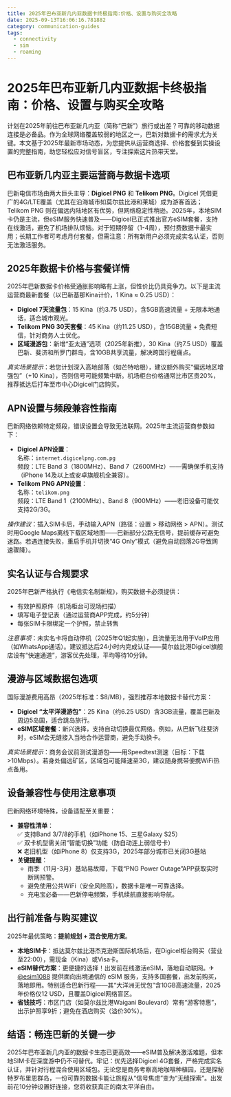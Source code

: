 ```yaml
---
title: 2025年巴布亚新几内亚数据卡终极指南:价格、设置与购买全攻略
date: 2025-09-13T16:06:16.781882
category: communication-guides
tags:
  - connectivity
  - sim
  - roaming
---
```


# 2025年巴布亚新几内亚数据卡终极指南：价格、设置与购买全攻略

计划在2025年前往巴布亚新几内亚（简称“巴新”）旅行或出差？可靠的移动数据连接是必备品。作为全球网络覆盖较弱的地区之一，巴新对数据卡的需求尤为关键。本文基于2025年最新市场动态，为您提供从运营商选择、价格套餐到实操设置的完整指南，助您轻松应对信号盲区，专注探索这片热带天堂。

## 巴布亚新几内亚主要运营商与数据卡选项

巴新电信市场由两大巨头主导：**Digicel PNG** 和 **Telikom PNG**。Digicel 凭借更广的4G/LTE覆盖（尤其在沿海城市如莫尔兹比港和莱城）成为游客首选；Telikom PNG 则在偏远内陆地区有优势，但网络稳定性稍逊。2025年，本地SIM卡仍是主流，但eSIM服务快速普及——Digicel已正式推出官方eSIM套餐，支持在线激活，避免了机场排队烦恼。对于短期停留（1-4周），预付费数据卡最实用；长期工作者可考虑月付套餐，但需注意：所有新用户必须完成实名认证，否则无法激活服务。

## 2025年数据卡价格与套餐详情

2025年巴新数据卡价格受通胀影响略有上涨，但性价比仍具竞争力。以下是主流运营商最新套餐（以巴新基那Kina计价，1 Kina ≈ 0.25 USD）：
- **Digicel 7天流量包**：15 Kina（约3.75 USD），含5GB高速流量 + 无限本地通话，适合城市观光。
- **Telikom PNG 30天套餐**：45 Kina（约11.25 USD），含15GB流量 + 免费短信，针对商务人士优化。
- **区域漫游包**：新增“亚太通”选项（2025年新推），30 Kina（约7.5 USD）覆盖巴新、斐济和所罗门群岛，含10GB共享流量，解决跨国行程痛点。

*真实场景提示*：若您计划深入高地部落（如芒特哈根），建议额外购买“偏远地区增强包”（+10 Kina），否则信号可能频繁中断。机场柜台价格通常比市区贵20%，推荐抵达后打车至市中心Digicel门店购买。

## APN设置与频段兼容性指南

巴新网络依赖特定频段，错误设置会导致无法联网。2025年主流运营商参数如下：
- **Digicel APN设置**：  
  名称：`internet.digicelpng.com.pg`  
  频段：LTE Band 3（1800MHz）、Band 7（2600MHz）——需确保手机支持（iPhone 14及以上或安卓旗舰机全兼容）。
- **Telikom PNG APN设置**：  
  名称：`telikom.png`  
  频段：LTE Band 1（2100MHz）、Band 8（900MHz）——老旧设备可能仅支持2G/3G。

*操作建议*：插入SIM卡后，手动输入APN（路径：设置 > 移动网络 > APN）。测试时用Google Maps离线下载区域地图——巴新部分公路无信号，提前缓存可避免迷路。若遇连接失败，重启手机并切换“4G Only”模式（避免自动回落2G导致网速骤降）。

## 实名认证与合规要求

2025年巴新严格执行《电信实名制新规》，购买数据卡必须提供：
- 有效护照原件（机场柜台可现场扫描）
- 填写电子登记表（通过运营商APP完成，约5分钟）
- 每张SIM卡限绑定一个护照，禁止转售

*注意事项*：未实名卡将自动停机（2025年Q1起实施），且流量无法用于VoIP应用（如WhatsApp通话）。建议抵达后24小时内完成认证——莫尔兹比港Digicel旗舰店设有“快速通道”，游客优先处理，平均等待10分钟。

## 漫游与区域数据包选项

国际漫游费用高昂（2025年标准：$8/MB），强烈推荐本地数据卡替代方案：
- **Digicel “太平洋漫游包”**：25 Kina（约6.25 USD）含3GB流量，覆盖巴新及周边5岛国，适合跳岛旅行。
- **eSIM区域套餐**：新兴选择，支持自动切换最优网络。例如，从巴新飞往斐济时，eSIM会无缝接入当地合作运营商，避免手动换卡。

*真实场景提示*：商务会议前测试漫游包——用Speedtest测速（目标：下载>10Mbps）。若身处偏远矿区，区域包可能降速至3G，建议随身携带便携WiFi热点备用。

## 设备兼容性与使用注意事项

巴新网络环境特殊，设备适配至关重要：
- **兼容性清单**：  
  ✅ 支持Band 3/7/8的手机（如iPhone 15、三星Galaxy S25）  
  ✅ 双卡机型需关闭“智能切换”功能（防自动连上弱信号卡）  
  ❌ 老旧机型（如iPhone 8）仅支持3G，2025年部分城市已关闭3G基站
- **关键提醒**：  
  - 雨季（11月-3月）基站易故障，下载“PNG Power Outage”APP获取实时断网预警。  
  - 避免使用公共WiFi（安全风险高），数据卡是唯一可靠选择。  
  - 充电宝必备——巴新停电频繁，手机续航直接影响导航。

## 出行前准备与购买建议

2025年最优策略：**提前规划 + 混合使用方案**。  
- **本地SIM卡**：抵达莫尔兹比港杰克逊斯国际机场后，在Digicel柜台购买（营业至22:00），需现金（Kina）或Visa卡。  
- **eSIM替代方案**：更便捷的选择！出发前在线激活eSIM，落地自动联网。✈ [@esim1088](https://t.me/s/esim1088) 提供面向出境通信的 eSIM 服务，支持多国套餐，出发前购买，落地即用。特别适合巴新行程——其“大洋洲无忧包”含10GB高速流量，2025年价格仅12 USD，且覆盖Digicel网络盲区。  
- **省钱技巧**：市区门店（如莫尔兹比港Waigani Boulevard）常有“游客特惠”，出示护照享9折；避免在酒店购买（溢价30%）。

## 结语：畅连巴新的关键一步

2025年巴布亚新几内亚的数据卡生态已更高效——eSIM普及解决激活难题，但本地SIM卡在深度游中仍不可替代。牢记：优先选择Digicel 4G套餐，严格完成实名认证，并针对行程混合使用区域包。无论您是商务考察高地咖啡种植园，还是探秘特罗布里恩群岛，一份可靠的数据卡能让旅程从“信号焦虑”变为“无缝探索”。出发前花10分钟设置好连接，您将收获真正的南太平洋自由。